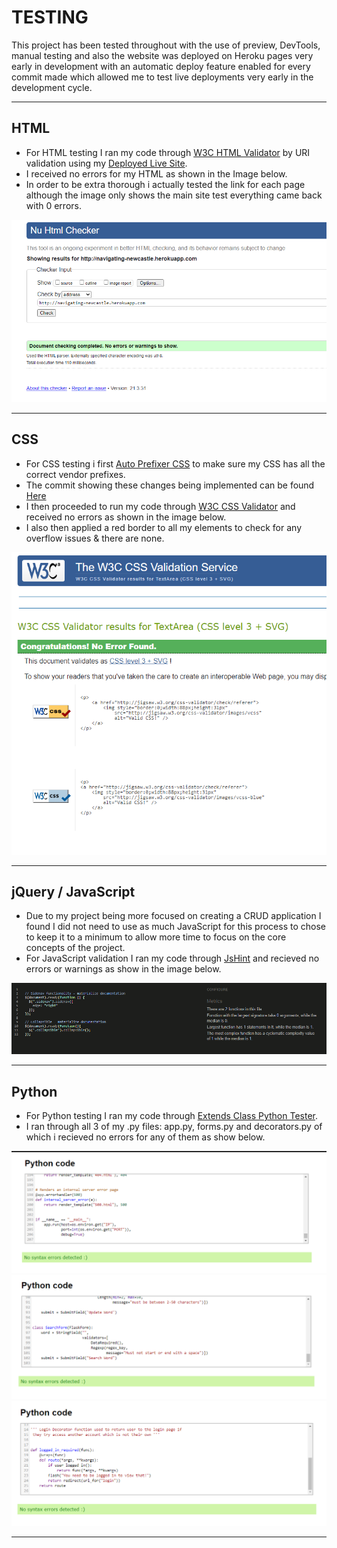 # TESTING

This project has been tested throughout with the use of preview, DevTools, manual testing and also the website was deployed on Heroku pages very early in development with an automatic deploy feature enabled for every commit made which allowed me to test live deployments very early in the development cycle.

---

## HTML

- For HTML testing I ran my code through [W3C HTML Validator](https://validator.w3.org) by URI validation using my [Deployed Live Site](https://validator.w3.org).
- I received no errors for my HTML as shown in the Image below.
- In order to be extra thorough i actually tested the link for each page although the image only shows the main site test everything came back with 0 errors.

![HTML VALIDATION TEST](../testing/test-images/html-test-img.png)

---

## CSS

- For CSS testing i first [Auto Prefixer CSS](https://autoprefixer.github.io) to make sure my CSS has all the correct vendor prefixes.
- The commit showing these changes being implemented can be found [Here](https://github.com/Birrellc/Navigating-Newcastle/commit/fc256d091fc00856bba4dce0a80f9b0ad88e076a)
- I then proceeded to run my code through [W3C CSS Validator](https://jigsaw.w3.org/css-validator/) and received no errors as shown in the image below.
- I also then applied a red border to all my elements to check for any overflow issues & there are none.

![CSS VALIDATION TEST](../testing/test-images/css-test-img.png)

---

## jQuery / JavaScript

- Due to my project being more focused on creating a CRUD application I found I did not need to use as much JavaScript for this process to chose to keep it to a minimum to allow more time to focus on the core concepts of the project.
- For JavaScript validation I ran my code through [JsHint](https://jshint.com/) and recieved no errors or warnings as show in the image below.

![JS VALIDATION TEST](../testing/test-images/jshint-test-img.png)

---

## Python

- For Python testing I ran my code through [Extends Class Python Tester](https://extendsclass.com/python-tester.html).
- I ran through all 3 of my .py files: app.py, forms.py and decorators.py of which i recieved no errors for any of them as show below.

![app.py VALIDATION TEST](../testing/test-images/app-test-img.png)
![forms.py VALIDATION TEST](../testing/test-images/forms-test-img.png)
![decorators VALIDATION TEST](../testing/test-images/decorators-test-img.png)

---